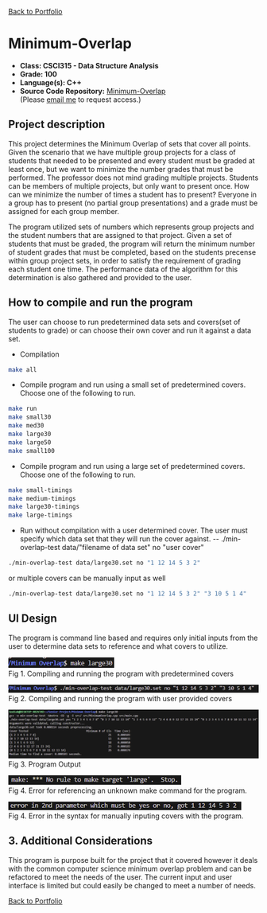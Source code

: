 [Back to Portfolio](./)

Minimum-Overlap
===============

-   **Class: CSCI315 - Data Structure Analysis** 
-   **Grade: 100** 
-   **Language(s): C++** 
-   **Source Code Repository:** [Minimum-Overlap](https://github.com/Sanchez-RickC137/Minimum-Overlap)  
    (Please [email me](mailto:jrpike@csustudent.net?subject=GitHub%20Access) to request access.)

## Project description

This project determines the Minimum Overlap of sets that cover all points. Given the scenario that we have multiple group projects for a class of students that needed to be presented and every student must be graded at least once, but we want to minimize the number grades that must be performed. The professor does not mind grading multiple projects. Students can be members of multiple projects, but only want to present once. How can we minimize the number of times a student has to present? Everyone in a group has to present (no partial group presentations) and a grade must be assigned for each group member.

The program utilized sets of numbers which represents group projects and the student numbers that are assigned to that project. Given a set of students that must be graded, the program will return the minimum number of student grades that must be completed, based on the students precense within group project sets, in order to satisfy the requirement of grading each student one time. The performance data of the algorithm for this determination is also gathered and provided to the user.


## How to compile and run the program
The user can choose to run predetermined data sets and covers(set of students to grade) or can choose their own cover and run it against a data set.

- Compilation
```bash
make all
```

- Compile program and run using a small set of predetermined covers. Choose one of the following to run.
```bash
make run
make small30
make med30
make large30
make large50
make small100
```

- Compile program and run using a large set of predetermined covers. Choose one of the following to run.
```bash
make small-timings
make medium-timings
make large30-timings
make large-timings
```

- Run without compilation with a user determined cover. The user must specify which data set that they will run the cover against.
-- ./min-overlap-test data/"filename of data set" no "user cover"
```bash
./min-overlap-test data/large30.set no "1 12 14 5 3 2"
```
or multiple covers can be manually input as well
```bash
./min-overlap-test data/large30.set no "1 12 14 5 3 2" "3 10 5 1 4"
```

## UI Design
The program is command line based and requires only initial inputs from the user to determine data sets to reference and what covers to utilize. 

![](images/min-input-auto.png)  
Fig 1. Compiling and running the program with predetermined covers

![](images/min-input-manual.png)  
Fig 2. Compiling and running the program with user provided covers

![](images/min-output.png)
Fig 3. Program Output

![](/images/min-make-error.png)  
Fig 4. Error for referencing an unknown make command for the program.

![](/images/min-run-error.png)  
Fig 4. Error in the syntax for manually inputing covers with the program.

## 3. Additional Considerations
This program is purpose built for the project that it covered however it deals with the common computer science minimum overlap problem and can be refactored to meet the needs of the user. The current input and user interface is limited but could easily be changed to meet a number of needs.

[Back to Portfolio](./)
